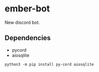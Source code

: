 # ember-bot
New discord bot.

## Dependencies

- pycord
- aiosqlite

`python3 -m pip install py-cord aiosqlite`

